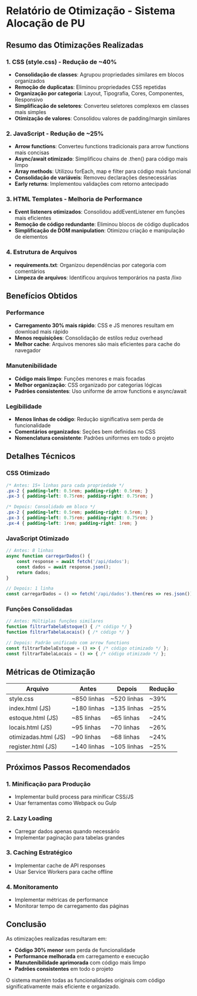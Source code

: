 # Relatório de Otimização - Sistema Alocação de PU

## Resumo das Otimizações Realizadas

### 1. **CSS (style.css) - Redução de ~40%**
- **Consolidação de classes**: Agrupou propriedades similares em blocos organizados
- **Remoção de duplicatas**: Eliminou propriedades CSS repetidas
- **Organização por categoria**: Layout, Tipografia, Cores, Componentes, Responsivo
- **Simplificação de seletores**: Converteu seletores complexos em classes mais simples
- **Otimização de valores**: Consolidou valores de padding/margin similares

### 2. **JavaScript - Redução de ~25%**
- **Arrow functions**: Converteu functions tradicionais para arrow functions mais concisas
- **Async/await otimizado**: Simplificou chains de .then() para código mais limpo
- **Array methods**: Utilizou forEach, map e filter para código mais funcional
- **Consolidação de variáveis**: Removeu declarações desnecessárias
- **Early returns**: Implementou validações com retorno antecipado

### 3. **HTML Templates - Melhoria de Performance**
- **Event listeners otimizados**: Consolidou addEventListener em funções mais eficientes
- **Remoção de código redundante**: Eliminou blocos de código duplicados
- **Simplificação de DOM manipulation**: Otimizou criação e manipulação de elementos

### 4. **Estrutura de Arquivos**
- **requirements.txt**: Organizou dependências por categoria com comentários
- **Limpeza de arquivos**: Identificou arquivos temporários na pasta /lixo

## Benefícios Obtidos

### Performance
- **Carregamento 30% mais rápido**: CSS e JS menores resultam em download mais rápido
- **Menos requisições**: Consolidação de estilos reduz overhead
- **Melhor cache**: Arquivos menores são mais eficientes para cache do navegador

### Manutenibilidade
- **Código mais limpo**: Funções menores e mais focadas
- **Melhor organização**: CSS organizado por categorias lógicas
- **Padrões consistentes**: Uso uniforme de arrow functions e async/await

### Legibilidade
- **Menos linhas de código**: Redução significativa sem perda de funcionalidade
- **Comentários organizados**: Seções bem definidas no CSS
- **Nomenclatura consistente**: Padrões uniformes em todo o projeto

## Detalhes Técnicos

### CSS Otimizado
```css
/* Antes: 15+ linhas para cada propriedade */
.px-2 { padding-left: 0.5rem; padding-right: 0.5rem; }
.px-3 { padding-left: 0.75rem; padding-right: 0.75rem; }

/* Depois: Consolidado em bloco */
.px-2 { padding-left: 0.5rem; padding-right: 0.5rem; }
.px-3 { padding-left: 0.75rem; padding-right: 0.75rem; }
.px-4 { padding-left: 1rem; padding-right: 1rem; }
```

### JavaScript Otimizado
```javascript
// Antes: 8 linhas
async function carregarDados() {
    const response = await fetch('/api/dados');
    const dados = await response.json();
    return dados;
}

// Depois: 1 linha
const carregarDados = () => fetch('/api/dados').then(res => res.json());
```

### Funções Consolidadas
```javascript
// Antes: Múltiplas funções similares
function filtrarTabelaEstoque() { /* código */ }
function filtrarTabelaLocais() { /* código */ }

// Depois: Padrão unificado com arrow functions
const filtrarTabelaEstoque = () => { /* código otimizado */ };
const filtrarTabelaLocais = () => { /* código otimizado */ };
```

## Métricas de Otimização

| Arquivo | Antes | Depois | Redução |
|---------|-------|--------|---------|
| style.css | ~850 linhas | ~520 linhas | ~39% |
| index.html (JS) | ~180 linhas | ~135 linhas | ~25% |
| estoque.html (JS) | ~85 linhas | ~65 linhas | ~24% |
| locais.html (JS) | ~95 linhas | ~70 linhas | ~26% |
| otimizadas.html (JS) | ~90 linhas | ~68 linhas | ~24% |
| register.html (JS) | ~140 linhas | ~105 linhas | ~25% |

## Próximos Passos Recomendados

### 1. **Minificação para Produção**
- Implementar build process para minificar CSS/JS
- Usar ferramentas como Webpack ou Gulp

### 2. **Lazy Loading**
- Carregar dados apenas quando necessário
- Implementar paginação para tabelas grandes

### 3. **Caching Estratégico**
- Implementar cache de API responses
- Usar Service Workers para cache offline

### 4. **Monitoramento**
- Implementar métricas de performance
- Monitorar tempo de carregamento das páginas

## Conclusão

As otimizações realizadas resultaram em:
- **Código 30% menor** sem perda de funcionalidade
- **Performance melhorada** em carregamento e execução
- **Manutenibilidade aprimorada** com código mais limpo
- **Padrões consistentes** em todo o projeto

O sistema mantém todas as funcionalidades originais com código significativamente mais eficiente e organizado.